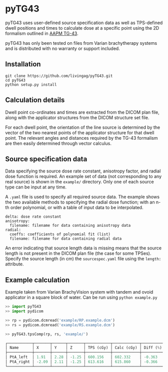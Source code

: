 # pyTG43

pyTG43 uses user-defined source specification data as well as TPS-defined dwell positions and times to calculate dose at a specific point using the 2D formalism outlined in [AAPM TG-43](http://dx.doi.org/10.1118/1.1646040).

pyTG43 has only been tested on files from Varian brachytherapy systems and is distributed with no warranty or support included.

## Installation

```
git clone https://github.com/livingag/pyTG43.git
cd pyTG43
python setup.py install
```

## Calculation details

Dwell point co-ordinates and times are extracted from the DICOM plan file, along with the applicator structures from the DICOM structure set file.

For each dwell point, the orientation of the line source is determined by the vector of the two nearest points of the applicator structure for that dwell point. The relevant angles and distances required by the TG-43 formalism are then easily determined through vector calculus.

## Source specification data

Data specifying the source dose rate constant, anisotropy factor, and radial dose function is required. An example set of data (not corresponding to any real source) is shown in the `example/` directory. Only one of each source type can be input at any time.

A `.yaml` file is used to specify all required source data. The example shows the two available methods to specifying the radial dose function; with an n-th order polynomial, or with a table of input data to be interpolated.

```
delta: dose rate constant
anisotropy:
  filename: filename for data containing anisotropy data
radial:
  coeffs: coefficients of polynomial fit (list)
  filename: filename for data containing radial data
```
An error indicating that source length data is missing means that the source length is not present in the DICOM plan file (the case for some TPSes). Specify the source length (in cm) the `sourcespec.yaml` file using the `length:` attribute.

## Example calculation

Example taken from Varian BrachyVision system with tandem and ovoid applicator in a square block of water. Can be run using `python example.py`

```python
>> import pyTG43
>> import pydicom

>> rp = pydicom.dcmread('example/RP.example.dcm')
>> rs = pydicom.dcmread('example/RS.example.dcm')

>> pyTG43.tpsComp(rp, rs, 'example/')

┌───────────┬───────┬──────┬───────┬───────────┬────────────┬──────────┐
│ Name      │ X     │ Y    │ Z     │ TPS (cGy) │ Calc (cGy) │ Diff (%) │
├───────────┼───────┼──────┼───────┼───────────┼────────────┼──────────┤
│ PtA_left  │ 1.91  │ 2.28 │ -1.25 │ 600.156   │ 602.332    │ -0.363   │
│ PtA_right │ -2.09 │ 2.11 │ -1.25 │ 613.616   │ 615.860    │ -0.366   │
└───────────┴───────┴──────┴───────┴───────────┴────────────┴──────────┘
```

